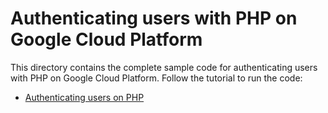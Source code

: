 # Authenticating users with PHP on Google Cloud Platform

This directory contains the complete sample code for authenticating users with
PHP on Google Cloud Platform. Follow the tutorial to run the code:

  * [Authenticating users on PHP][authenticating-users]

[authenticating-users]: http://cloud.google.com/php/getting-started/authenticating-users
